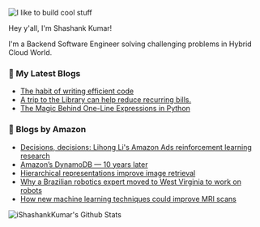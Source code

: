 ![I like to build cool stuff](https://res.cloudinary.com/dt8g3rhcy/image/upload/v1595929574/i_like_to_build_cool_shit._1_nzbwjh.png)

Hey y'all, I'm Shashank Kumar! 

I'm a Backend Software Engineer solving challenging problems in Hybrid Cloud World.

### 📕 My Latest Blogs
<!-- BLOG-POST-LIST:START -->
- [The habit of writing efficient code](https://medium.com/@ishashankkumar/the-habit-of-writing-efficient-code-153b05f04269?source=rss-d24dda280d5f------2)
- [A trip to the Library can help reduce recurring bills.](https://medium.com/swlh/a-trip-to-the-library-can-help-reduce-recurring-bills-23bca495cdf5?source=rss-d24dda280d5f------2)
- [The Magic Behind One-Line Expressions in Python](https://medium.com/swlh/the-magic-behind-one-line-expressions-in-python-816c10180c5c?source=rss-d24dda280d5f------2)
<!-- BLOG-POST-LIST:END -->

### 📕 Blogs by Amazon
<!-- AMAZON-BLOG-POST-LIST:START -->
- [Decisions, decisions: Lihong Li&#39;s Amazon Ads reinforcement learning research](https://www.amazon.science/working-at-amazon/amazon-advertising-lihong-li-using-reinforcement-learning-algorithms)
- [Amazon’s DynamoDB — 10 years later](https://www.amazon.science/latest-news/amazons-dynamodb-10-years-later)
- [Hierarchical representations improve image retrieval](https://www.amazon.science/blog/hierarchical-representations-improve-image-retrieval)
- [Why a Brazilian robotics expert moved to West Virginia to work on robots](https://www.amazon.science/research-awards/success-stories/autonomous-robots-why-a-brazilian-robotics-expert-moved-to-west-virginia-to-work-on-robots)
- [How new machine learning techniques could improve MRI scans](https://www.amazon.science/research-awards/success-stories/how-new-machine-learning-techniques-could-improve-mri-machine-images)
<!-- AMAZON-BLOG-POST-LIST:END -->



<img align="center" alt="iShashankKumar's Github Stats" src="https://github-readme-stats.vercel.app/api?username=ishashankkumar&show_icons=true&hide_border=true" />
